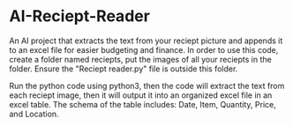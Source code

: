 # AI-Reciept-Reader
An AI project that extracts the text from your reciept picture and appends it to an excel file for easier budgeting and finance.
In order to use this code, create a folder named reciepts, put the images of all your reciepts in the folder. Ensure the "Reciept reader.py" file is outside this folder.

Run the python code using python3, then the code will extract the text from each reciept image, then it will output it into an organized excel file in an excel table.
The schema of the table includes: Date, Item, Quantity, Price, and Location.
